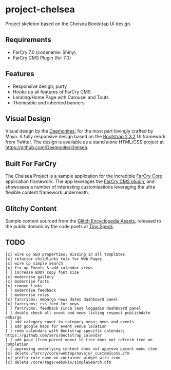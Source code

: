 project-chelsea
===============

Project skeleton based on the Chelsea Bootstrap UI design.

## Requirements

- FarCry 7.0 (codename: Shiny)
- FarCry CMS Plugin (for 7.0)

## Features

- Responsive design; purty
- Hooks up all features of FarCry CMS
- Landing/Home Page with Carousel and Touts
- Themeable and inherited banners

## Visual Design

Visual design by the [Daemonites](http://www.daemon.com.au/); for the most part lovingly crafted by Maya.  A fully responsive design based on the [Bootstrap 2.3.2](http://getbootstrap.com/2.3.2/) UI framework from Twitter. The design is available as a stand alone HTML/CSS project at https://github.com/Daemonite/chelsea.

## Built For FarCry

The Chelsea Project is a sample application for the incredible [FarCry Core](http://www.farcrycore.org/) application framework. The app leverages the [FarCry CMS plugin](https://github.com/farcrycore/plugin-farcrycms), and showcases a number of interesting customisations leveraging the ultra flexible content framework underneath.

## Glitchy Content

Sample content sourced from the [Glitch Encyclopedia Assets](http://www.glitchthegame.com/), released to the public domain by the code poets at [Tiny Speck](http://tinyspeck.com/). 

## TODO

	[x] wire up SEO properties; missing in all templates
	[x] refactor childlinks rule for Web Pages
	[x] wire up simple search
	[x] fix up Events & add calendar views
	[ ] increase BODY copy font size
	[x] modernise gallery
	[x] modernise facts
	[x] remove links
	[ ] modernise feedback
	[ ] modernise rules
	[x] farcrycms; embargo news dates dashboard panel
	[x] farcrycms; rss feed for news
	[ ] farcrycms; feedback since last loggedin dashboard panel
	[ ] double check all event and news listing respect publishdate embargo
	[ ] add category count to category menu; news and events
	[ ] add google maps for event venue location
	[ ] redo calendars with Bootstrap specific calendar; https://github.com/xero/bootstrap_calendar
	[ ] add page (from parent menu) to tree does not refresh tree on completion
	[ ] approving underlying content does not approve parent menu item
	[x] delete /farcry/core/webtop/navajo/_customIcons.cfm
	[x] prefix rule name on container widget with icon
	[x] delete /core/tags/webskin/simpleSearch.cfm